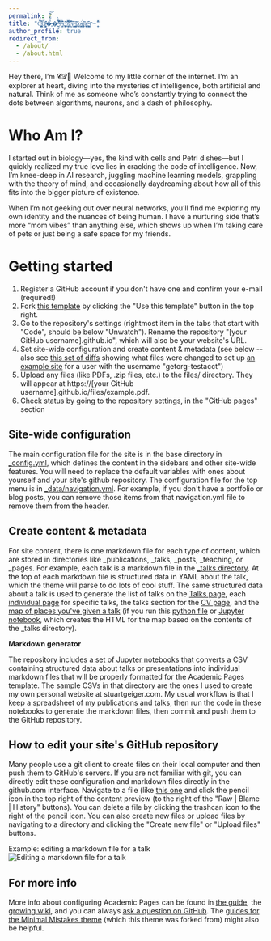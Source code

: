 ```yaml
---
permalink: /
title: "C̶̢̢͔͚̻̺̮͇̀͒̍̈́̂́̚Q̸̨̢̛̝̘͙̮̘̠̦̑̀̒̌ͅ�̶̞̏͑̃̋̿͛͝�̷͙̬̪̩̱̈̌̈̀'̴͈̜̗̿̌̍̽̊̚͝͝s̴̞͕̜̙̝͓̊̃́̆̊̔ ̴̡͖͙́̐̑̆̇c̶̡͙̹͉̙̪͈͊͝o̵̤͎̜̣̦̬̠͚̿̈́͌͐͂̆͠͠z̶̗̠͛̈́̈́̑̓̚ͅy̴͍͈̜̭̗̺̼̣̋͗́͠ ̵̢̛̺̭͉̯̮͜͜c̷͈̬̟̙̎̅̎̈́̈́o̴͍̗̫̰͔̫̣̓r̶̡̧̮͉̭̖̳̉͗̒́ͅͅn̸̨̗̹̱͓͓̻̤̈̃̄ͅe̴̪̦͎͉̯͈̰̰̤̎́̄̕ŗ̴̥̤̜̈́̀̂"
author_profile: true
redirect_from: 
  - /about/
  - /about.html
---
```


Hey there, I’m 𝓒𝓠🌟
Welcome to my little corner of the internet. I’m an explorer at heart, diving into the mysteries of intelligence, both artificial and natural. Think of me as someone who’s constantly trying to connect the dots between algorithms, neurons, and a dash of philosophy.

Who Am I?
======
I started out in biology—yes, the kind with cells and Petri dishes—but I quickly realized my true love lies in cracking the code of intelligence. Now, I’m knee-deep in AI research, juggling machine learning models, grappling with the theory of mind, and occasionally daydreaming about how all of this fits into the bigger picture of existence.

When I’m not geeking out over neural networks, you’ll find me exploring my own identity and the nuances of being human. I have a nurturing side that’s more “mom vibes” than anything else, which shows up when I’m taking care of pets or just being a safe space for my friends.

Getting started
======
1. Register a GitHub account if you don't have one and confirm your e-mail (required!)
1. Fork [this template](https://github.com/academicpages/academicpages.github.io) by clicking the "Use this template" button in the top right. 
1. Go to the repository's settings (rightmost item in the tabs that start with "Code", should be below "Unwatch"). Rename the repository "[your GitHub username].github.io", which will also be your website's URL.
1. Set site-wide configuration and create content & metadata (see below -- also see [this set of diffs](http://archive.is/3TPas) showing what files were changed to set up [an example site](https://getorg-testacct.github.io) for a user with the username "getorg-testacct")
1. Upload any files (like PDFs, .zip files, etc.) to the files/ directory. They will appear at https://[your GitHub username].github.io/files/example.pdf.  
1. Check status by going to the repository settings, in the "GitHub pages" section

Site-wide configuration
------
The main configuration file for the site is in the base directory in [_config.yml](https://github.com/academicpages/academicpages.github.io/blob/master/_config.yml), which defines the content in the sidebars and other site-wide features. You will need to replace the default variables with ones about yourself and your site's github repository. The configuration file for the top menu is in [_data/navigation.yml](https://github.com/academicpages/academicpages.github.io/blob/master/_data/navigation.yml). For example, if you don't have a portfolio or blog posts, you can remove those items from that navigation.yml file to remove them from the header. 

Create content & metadata
------
For site content, there is one markdown file for each type of content, which are stored in directories like _publications, _talks, _posts, _teaching, or _pages. For example, each talk is a markdown file in the [_talks directory](https://github.com/academicpages/academicpages.github.io/tree/master/_talks). At the top of each markdown file is structured data in YAML about the talk, which the theme will parse to do lots of cool stuff. The same structured data about a talk is used to generate the list of talks on the [Talks page](https://academicpages.github.io/talks), each [individual page](https://academicpages.github.io/talks/2012-03-01-talk-1) for specific talks, the talks section for the [CV page](https://academicpages.github.io/cv), and the [map of places you've given a talk](https://academicpages.github.io/talkmap.html) (if you run this [python file](https://github.com/academicpages/academicpages.github.io/blob/master/talkmap.py) or [Jupyter notebook](https://github.com/academicpages/academicpages.github.io/blob/master/talkmap.ipynb), which creates the HTML for the map based on the contents of the _talks directory).

**Markdown generator**

The repository includes [a set of Jupyter notebooks](https://github.com/academicpages/academicpages.github.io/tree/master/markdown_generator
) that converts a CSV containing structured data about talks or presentations into individual markdown files that will be properly formatted for the Academic Pages template. The sample CSVs in that directory are the ones I used to create my own personal website at stuartgeiger.com. My usual workflow is that I keep a spreadsheet of my publications and talks, then run the code in these notebooks to generate the markdown files, then commit and push them to the GitHub repository.

How to edit your site's GitHub repository
------
Many people use a git client to create files on their local computer and then push them to GitHub's servers. If you are not familiar with git, you can directly edit these configuration and markdown files directly in the github.com interface. Navigate to a file (like [this one](https://github.com/academicpages/academicpages.github.io/blob/master/_talks/2012-03-01-talk-1.md) and click the pencil icon in the top right of the content preview (to the right of the "Raw | Blame | History" buttons). You can delete a file by clicking the trashcan icon to the right of the pencil icon. You can also create new files or upload files by navigating to a directory and clicking the "Create new file" or "Upload files" buttons. 

Example: editing a markdown file for a talk
![Editing a markdown file for a talk](/images/editing-talk.png)

For more info
------
More info about configuring Academic Pages can be found in [the guide](https://academicpages.github.io/markdown/), the [growing wiki](https://github.com/academicpages/academicpages.github.io/wiki), and you can always [ask a question on GitHub](https://github.com/academicpages/academicpages.github.io/discussions). The [guides for the Minimal Mistakes theme](https://mmistakes.github.io/minimal-mistakes/docs/configuration/) (which this theme was forked from) might also be helpful.
